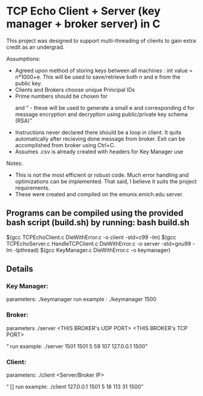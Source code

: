 # TCP Echo Client + Server (key manager + broker server) in C


This project was designed to support multi-threading of clients to gain extra credit as an undergrad.

Assumptions:
  - Agreed upon method of storing keys between all machines : int value = n*1000+e. This will be used to save/retrieve both n and e from the public key.
  - Clients and Brokers choose unique Principal IDs
  - Prime numbers should be chosen for <p> and <q> - these will be used to generate a small e and corresponding d for message encryption and decryption using public/private key schema (RSA)
  - Instructions never declared there should be a loop in client. It quits automatically after recieving done message from broker. Exit can be accomplished from broker using Ctrl+C.
  - Assumes .csv is already created with headers for Key Manager use

Notes:
  - This is not the most efficient or robust code. Much error handling and optimizations can be implemented. That said, I believe it suits the project requirements. 
  - These were created and compiled on the emunix.emich.edu server.



## Programs can be compiled using the provided bash script (build.sh) by running:  bash build.sh
  $(gcc TCPEchoClient.c DieWithError.c -o client -std=c99 -lm)
  $(gcc TCPEchoServer.c HandleTCPClient.c DieWithError.c -o server -std=gnu99 -lm -lpthread)
  $(gcc KeyManager.c DieWithError.c -o keymanager) 




## Details

### Key Manager:
  parameters: ./keymanager <UDP SERVER PORT>
  run example :  ./keymanager 1500


### Broker:
  parameters ./server <THIS BROKER's UDP PORT> <THIS BROKER's TCP PORT> <Broker ID> <p> <q> <Key Manager IP> <Key Manager Port>
  run example: ./server 1501 1501 5 59 107 127.0.0.1 1500


### Client:
  parameters: ./client <Server/Broker IP> <Broker TCP Port> <Broker ID> <Client ID> <p> <q> [<KeyManager Port>]
  run example: ./client 127.0.0.1 1501 5 18 113 31 1500








